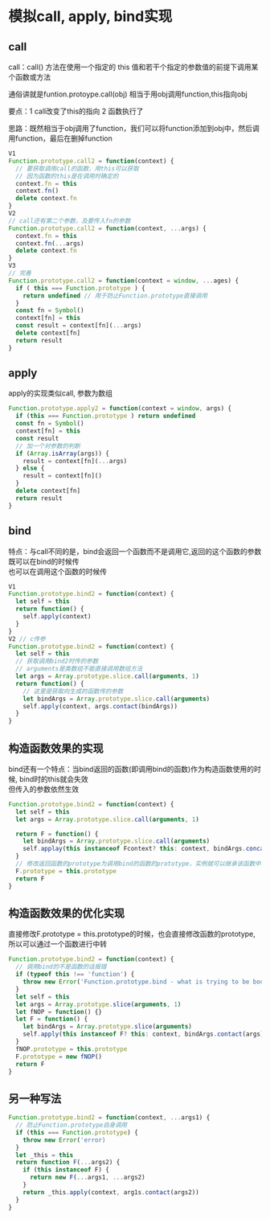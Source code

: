 # 模拟call, apply, bind实现

## call

call：call() 方法在使用一个指定的 this 值和若干个指定的参数值的前提下调用某个函数或方法 
 
通俗讲就是funtion.protoype.call(obj) 相当于用obj调用function,this指向obj 

要点：1 call改变了this的指向 2 函数执行了 

思路：既然相当于obj调用了function，我们可以将function添加到obj中，然后调用function，最后在删掉function 

```js
V1
Function.prototype.call2 = function(context) {
  // 要获取调用call的函数，用this可以获取
  // 因为函数的this是在调用时确定的
  context.fn = this
  context.fn()
  delete context.fn
}
V2
// call还有第二个参数，及要传入fn的参数
Function.prototype.call2 = function(context, ...args) {
  context.fn = this
  context.fn(...args)
  delete context.fn
}
V3
// 完善
Function.prototype.call2 = function(context = window, ...ages) {
  if ( this === Function.prototype ) {
    return undefined // 用于防止Function.prototype直接调用
  }
  const fn = Symbol()
  context[fn] = this
  const result = context[fn](...args)
  delete context[fn]
  return result
}
```
## apply

apply的实现类似call, 参数为数组

```js
Function.prototype.apply2 = function(context = window, args) {
  if (this === Function.prototype ) return undefined
  const fn = Symbol()
  context[fn] = this
  const result
  // 加一个对参数的判断
  if (Array.isArray(args)) {
    result = context[fn](...args)
  } else {
    result = context[fn]()
  }
  delete context[fn]
  return result
}
```
## bind

特点：与call不同的是，bind会返回一个函数而不是调用它,返回的这个函数的参数既可以在bind的时候传  
也可以在调用这个函数的时候传

```js
V1
Function.prototype.bind2 = function(context) {
  let self = this
  return function() {
    self.apply(context)
  }
}
V2 // c传参
Function.prototype.bind2 = function(context) {
  let self = this
  // 获取调用bind2时传的参数
  // arguments是类数组不能直接调用数组方法
  let args = Array.prototype.slice.call(arguments, 1)
  return function() {
    // 这里是获取向生成的函数传的参数
    let bindArgs = Array.prototype.slice.call(arguments)
    self.apply(context, args.contact(bindArgs))
  }
}
```
## 构造函数效果的实现

bind还有一个特点：当bind返回的函数(即调用bind的函数)作为构造函数使用的时候, bind时的this就会失效  
但传入的参数依然生效

```js
Function.prototype.bind2 = function(context) {
  let self = this
  let args = Array.prototype.slice.call(arguments, 1)

  return F = function() {
    let bindArgs = Array.prototype.slice.call(arguments)
    self.applay(this instanceof Fcontext? this: context, bindArgs.concat(args))
  }
  // 修改返回函数的prototype为调用bind的函数的prototype，实例就可以继承该函数中的值
  F.prototype = this.prototype
  return F
}
```
## 构造函数效果的优化实现

直接修改F.prototype = this.prototype的时候，也会直接修改函数的prototype,   
所以可以通过一个函数进行中转

```js
Function.prototype.bind2 = function(context) {
  // 调用bind的不是函数的话报错
  if (typeof this !== 'function') {
    throw new Error('Function.prototype.bind - what is trying to be bound is not callable')
  }
  let self = this
  let args = Array.prototype.slice(arguments, 1)
  let fNOP = function() {}
  let F = function() {
    let bindArgs = Array.prototype.slice(arguments)
    self.apply(this instanceof F? this: context, bindArgs.contact(args))
  }
  fNOP.prototype = this.prototype
  F.prototype = new fNOP()
  return F
}
```
## 另一种写法

```js
Function.prototype.bind2 = function(context, ...args1) {
  // 防止Function.prototype自身调用
  if (this === Function.prototype) {
    throw new Error('error)
  }
  let _this = this
  return function F(...args2) {
    if (this instanceof F) {
      return new F(...args1, ...args2)
    } 
    return _this.apply(context, arg1s.contact(args2))
  }
}
```
